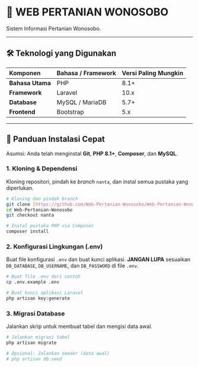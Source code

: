 
# 📑 WEB PERTANIAN WONOSOBO

Sistem Informasi Pertanian Wonosobo.

---

## 🛠️ Teknologi yang Digunakan

| Komponen | Bahasa / Framework | Versi Paling Mungkin |
| :--- | :--- | :--- |
| **Bahasa Utama** | PHP | 8.1+ |
| **Framework** | Laravel | 10.x |
| **Database** | MySQL / MariaDB | 5.7+ |
| **Frontend** | Bootstrap | 5.x |

---

## 🚀 Panduan Instalasi Cepat

Asumsi: Anda telah menginstal **Git**, **PHP 8.1+**, **Composer**, dan **MySQL**.

### 1. Kloning & Dependensi

Kloning repositori, pindah ke *branch* `nanta`, dan instal semua pustaka yang diperlukan.

```bash
# Kloning dan pindah branch
git clone [https://github.com/Web-Pertanian-Wonosobo/Web-Pertanian-Wonosobo.git](https://github.com/Web-Pertanian-Wonosobo/Web-Pertanian-Wonosobo.git)
cd Web-Pertanian-Wonosobo
git checkout nanta

# Instal pustaka PHP via Composer
composer install
````

### 2\. Konfigurasi Lingkungan (.env)

Buat file konfigurasi `.env` dan buat kunci aplikasi. **JANGAN LUPA** sesuaikan `DB_DATABASE`, `DB_USERNAME`, dan `DB_PASSWORD` di file `.env`.

```bash
# Buat file .env dari contoh
cp .env.example .env

# Buat kunci aplikasi Laravel
php artisan key:generate
```

### 3\. Migrasi Database

Jalankan skrip untuk membuat tabel dan mengisi data awal.

```bash
# Jalankan migrasi tabel
php artisan migrate

# Opsional: Jalankan seeder (data awal)
# php artisan db:seed
```
